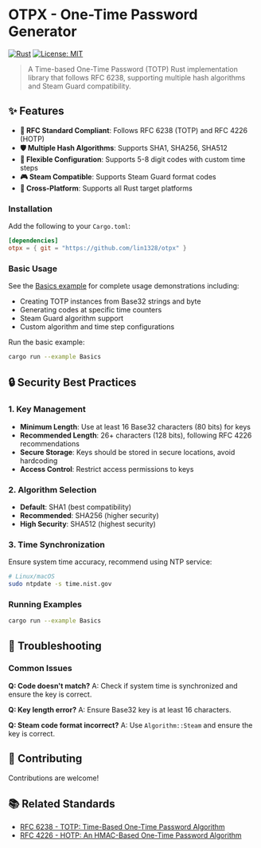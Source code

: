 # OTPX - One-Time Password Generator

[![Rust](https://img.shields.io/badge/rust-stable-orange.svg)](https://www.rust-lang.org/)
[![License: MIT](https://img.shields.io/badge/License-MIT-yellow.svg)](https://opensource.org/licenses/MIT)

> A Time-based One-Time Password (TOTP) Rust implementation library that follows RFC 6238, supporting multiple hash algorithms and Steam Guard compatibility.

## ✨ Features

- **🔐 RFC Standard Compliant**: Follows RFC 6238 (TOTP) and RFC 4226 (HOTP)
- **🛡️ Multiple Hash Algorithms**: Supports SHA1, SHA256, SHA512
- **🎯 Flexible Configuration**: Supports 5-8 digit codes with custom time steps
- **🎮 Steam Compatible**: Supports Steam Guard format codes
- **📱 Cross-Platform**: Supports all Rust target platforms

### Installation

Add the following to your `Cargo.toml`:

```toml
[dependencies]
otpx = { git = "https://github.com/lin1328/otpx" }
```

### Basic Usage

See the [Basics example](examples/Basics.rs) for complete usage demonstrations including:

- Creating TOTP instances from Base32 strings and byte
- Generating codes at specific time counters
- Steam Guard algorithm support
- Custom algorithm and time step configurations

Run the basic example:

```bash
cargo run --example Basics
```

## 🔒 Security Best Practices

### 1. Key Management

- **Minimum Length**: Use at least 16 Base32 characters (80 bits) for keys
- **Recommended Length**: 26+ characters (128 bits), following RFC 4226 recommendations
- **Secure Storage**: Keys should be stored in secure locations, avoid hardcoding
- **Access Control**: Restrict access permissions to keys

### 2. Algorithm Selection

- **Default**: SHA1 (best compatibility)
- **Recommended**: SHA256 (higher security)
- **High Security**: SHA512 (highest security)

### 3. Time Synchronization

Ensure system time accuracy, recommend using NTP service:

```bash
# Linux/macOS
sudo ntpdate -s time.nist.gov
```

### Running Examples

```bash
cargo run --example Basics
```

## 🔧 Troubleshooting

### Common Issues

**Q: Code doesn't match?**
A: Check if system time is synchronized and ensure the key is correct.

**Q: Key length error?**
A: Ensure Base32 key is at least 16 characters.

**Q: Steam code format incorrect?**
A: Use `Algorithm::Steam` and ensure the key is correct.

## 🤝 Contributing

Contributions are welcome!

## 📚 Related Standards

- [RFC 6238 - TOTP: Time-Based One-Time Password Algorithm](https://tools.ietf.org/html/rfc6238)
- [RFC 4226 - HOTP: An HMAC-Based One-Time Password Algorithm](https://tools.ietf.org/html/rfc4226)
